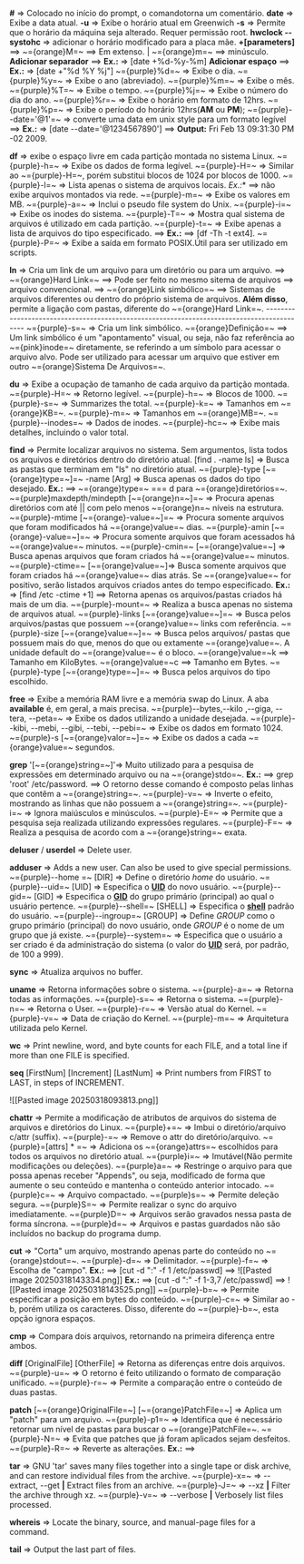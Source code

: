 **#** => Colocado no início do prompt, o comandotorna um comentário.
**date** => Exibe a data atual.
	**-u** => Exibe o horário atual em Greenwich
	**-s** => Permite que o horário da máquina seja alterado. Requer permissão root.
	**hwclock --systohc** => adicionar o horário modificado para a placa mãe.
	**+[parameters]** ==> 
		~={orange}M=~ ==> Em extenso. | ~={orange}m=~ ==> minúsculo.
		**Adicionar separador** ==> **Ex.:** => [date +%d-%y-%m] 
		**Adicionar espaço** ==> **Ex.:** => [date +"%d %Y %j"]
		~={purple}%d=~ => Exibe o dia.
		~={purple}%y=~ => Exibe o ano (abreviado).
		~={purple}%m=~ => Exibe o mês.
		~={purple}%T=~ => Exibe o tempo.
		~={purple}%j=~ => Exibe o número do dia do ano.
		~={purple}%r=~ => Exibe o horário em formato de 12hrs.
		~={purple}%p=~ => Exibe o período do horário 12hrs(**AM** ou **PM**);
		~={purple}--date='@1'=~ => converte uma data em unix style para um formato legível ==>
			**Ex.:** => [date --date='@1234567890'] ==> **Output:** Fri Feb 13 09:31:30 PM -02 2009.

**df** => exibe o espaço livre em cada partição montada no sistema Linux.
	~={purple}-h=~ => Exibe os dados de forma legível.
	~={purple}-H=~ => Similar ao ~={purple}-H=~, porém substitui blocos de 1024 por blocos de 1000. 
	~={purple}-l=~ => Lista apenas o sistema de arquivos locais. 
		*Ex.:**  ==> não exibe arquivos montados via rede. 
	~={purple}-m=~ => Exibe os valores em MB.
	~={purple}-a=~ => Inclui o pseudo file system do Unix.
	~={purple}-i=~ => Exibe os inodes do sistema.
	~={purple}-T=~ => Mostra qual sistema de arquivos é utilizado em cada partição.
	~={purple}-t=~	 => Exibe apenas a lista de arquivos do tipo especificado. ==> 
		**Ex.:** ==> [df -Th -t ext4].
	~={purple}-P=~ => Exibe a saída em formato POSIX.Útil para ser utilizado em scripts.

**ln** => Cria um link de um arquivo para um diretório ou para um arquivo. 
	==> ~={orange}Hard Link=~ ==> Pode ser feito no mesmo sitema de arquivos ==> arquivo convencional.
	==> ~={orange}Link simbólico=~ ==> Sistemas de arquivos diferentes ou dentro do próprio sistema de arquivos. **Além disso**, permite a ligação com pastas, diferente do ~={orange}Hard Link=~.
	------------------------------------------------------------------------------------------
	~={purple}-s=~ => Cria um link simbólico. 
		~={orange}Definição=~ ==> Um link simbólico é um "apontamento" visual, ou seja, não faz referência ao ~={pink}inode=~ diretamente, se referindo a um símbolo para acessar o arquivo alvo. Pode ser utilizado para acessar um arquivo que estiver em outro ~={orange}Sistema De Arquivos=~.

**du** => Exibe a ocupação de tamanho de cada arquivo da partição montada.
	~={purple}-H=~ => Retorno legível.
	~={purple}-h=~ => Blocos de 1000.
	~={purple}-s=~ => Summarizes the total.
	~={purple}-k=~ => Tamanhos em ~={orange}KB=~.
	~={purple}-m=~ => Tamanhos em ~={orange}MB=~.
	~={purple}--inodes=~ => Dados de inodes.
	~={purple}-hc=~ => Exibe mais detalhes, incluindo o valor total.

**find**	 => Permite localizar arquivos no sistema. Sem argumentos, lista todos os arquivos e diretórios dentro do diretório atual.
	[find . -name ls] => Busca as pastas que terminam em "ls" no diretório atual.
	~={purple}-type [~={orange}type=~]=~ -name [Arg] => Busca apenas os dados do tipo desejado. **Ex.:** ==> ~={orange}type=~ === d para ~={orange}diretórios=~.
	~={purple}maxdepth/mindepth [~={orange}n=~]=~ => Procura apenas diretórios com até || com pelo menos ~={orange}n=~ níveis na estrutura.
	~={purple}-mtime [~={orange}-value=~]=~ => Procura somente arquivos que foram modificados há ~={orange}value=~ dias.
	~={purple}-amin [~={orange}-value=~]=~ => Procura somente arquivos que foram acessados há ~={orange}value=~ minutos.
	~={purple}-cmin=~ [~={orange}value=~] => Busca apenas arquivos que foram criados há ~={orange}value=~ minutos.
	~={purple}-ctime=~ [~={orange}value=~]=> Busca somente arquivos que foram criados há ~={orange}value=~ dias atrás. Se ~={orange}value=~ for positivo, serão listados arquivos criados antes do tempo especificado. 
		**Ex.:**  => [find /etc -ctime +1] ==> Retorna apenas os arquivos/pastas criados há mais de um dia.
	~={purple}-mount=~ => Realiza a busca apenas no sistema de arquivos atual.
	~={purple}-links [~={orange}value=~]=~ => Busca pelos arquivos/pastas que possuem ~={orange}value=~ links com referência.
	~={purple}-size [~={orange}value=~]=~ =>  Busca pelos arquivos/ pastas que possuem mais do que, menos do que ou extamente ~={orange}value=~. A unidade default do ~={orange}value=~ é o bloco.
		~={orange}value=~k ==> Tamanho em KiloBytes.
		~={orange}value=~c ==> Tamanho em Bytes.
	~={purple}-type [~={orange}type=~]=~ => Busca pelos arquivos do tipo escolhido.

**free** => Exibe a memória RAM livre e a memória swap do Linux. A aba **available** é, em geral, a mais precisa.
	~={purple}--bytes,--kilo ,--giga, --tera, --peta=~ => Exibe os dados utilizando a unidade desejada.
	~={purple}--kibi, --mebi, --gibi, --tebi, --pebi=~ => Exibe os dados em formato 1024.
	~={purple}-s [~={orange}valor=~]=~ => Exibe os dados a cada ~={orange}value=~ segundos.

**grep** '[~={orange}string=~]'=> Muito utilizado para a pesquisa de expressões em determinado arquivo ou na ~={orange}stdo=~.
	**Ex.:** ==> grep 'root' /etc/password. ==> O retorno desse comando é composto pelas linhas que contêm a ~={orange}string=~.
	~={purple}-v=~ => Inverte o efeito, mostrando as linhas que não possuem a ~={orange}string=~.
	~={purple}-i=~ => Ignora maiúsculos e minúsculos.
	~={purple}-E=~ => Permite que a pesquisa seja realizada utilizando expressões regulares.
	~={purple}-F=~ => Realiza a pesquisa de acordo com a ~={orange}string=~ exata.

**deluser** / **userdel** => Delete user.

**adduser** => Adds a new user. Can also be used to give special permissions.
	~={purple}--home =~ [DIR] => Define o diretório _home_ do usuário.
	~={purple}--uid=~ [UID] => Especifica o [**UID**](https://guialinux.uniriotec.br/uid/) do novo usuário.
	~={purple}--gid=~ [GID] => Especifica o [**G****I****D**](https://guialinux.uniriotec.br/gid/) do grupo primário (principal) ao qual o usuário pertence.
	~={purple}--shell=~ [SHELL] => Especifica o [**shell**](https://guialinux.uniriotec.br/shell/) padrão do usuário.
	~={purple}--ingroup=~ [GROUP] => Define _GROUP_ como o grupo primário (principal) do novo usuário, onde _GROUP_ é o nome de um grupo que já existe.
	~={purple}--system=~ => Especifica que o usuário a ser criado é da administração do sistema (o valor do [**UID**](https://guialinux.uniriotec.br/uid/) será, por padrão, de 100 a 999).

**sync** => Atualiza arquivos no buffer.

**uname** => Retorna informações sobre o sistema.
	~={purple}-a=~ => Retorna todas as informações. 
	~={purple}-s=~ => Retorna o sistema.
	~={purple}-n=~ => Retorna o User.
	~={purple}-r=~ => Versão atual do Kernel.
	~={purple}-v=~ => Data de criação do Kernel.
	~={purple}-m=~ => Arquitetura utilizada pelo Kernel.

**wc** => Print newline, word, and byte counts for each FILE, and a total line if
more than one FILE is specified.

**seq** [FirstNum] [Increment] [LastNum] => Print numbers from FIRST to LAST, in steps of INCREMENT.

![[Pasted image 20250318093813.png]]

**chattr** => Permite a modificação de atributos de arquivos do sistema de arquivos e diretórios do Linux.
	~={purple}+=~ => Imbui o diretório/arquivo c/attr (suffix). 
	~={purple}-=~ => Remove o attr do diretório/arquivo.
	~={purple}=[attrs] * =~ => Adiciona os ~={orange}attrs=~ escolhidos para todos os arquivos no diretório atual.
	~={purple}i=~ => Imutável(Não permite modificações ou deleções).
	 ~={purple}a=~ => Restringe o arquivo para que possa apenas receber "Appends", ou seja, modificado de forma que aumente o seu conteúdo e mantenha o conteúdo anterior intocado.
	 ~={purple}c=~ => Arquivo compactado.
	 ~={purple}s=~ => Permite deleção segura.
	 ~={purple}S=~ => Permite realizar o sync do arquivo imediatamente.
	 ~={purple}D=~ => Arquivos serão gravados nessa pasta de forma síncrona.
	 ~={purple}d=~ => Arquivos e pastas guardados não são incluídos no backup do programa dump.

**cut** => "Corta" um arquivo, mostrando apenas parte do conteúdo no ~={orange}stdout=~.
	~={purple}-d=~ => Delimitador.
	~={purple}-f=~ => Escolha de "campo".
		**Ex.:** ==> [cut -d ":" -f  1 /etc/passwd] ==>
		![[Pasted image 20250318143334.png]]
		**Ex.:** ==> [cut -d ":" -f 1-3,7 /etc/passwd] ==>
		![[Pasted image 20250318143525.png]]
	~={purple}-b=~ => Permite especificar a posição em bytes do conteúdo.
	~={purple}-c=~ => Similar ao -b, porém utiliza os caracteres. Disso, diferente do ~={purple}-b=~, esta opção ignora espaços.

**cmp** => Compara dois arquivos, retornando na primeira diferença entre ambos.

**diff** [OriginalFile]  [OtherFile] => Retorna as diferenças entre dois arquivos.
	~={purple}-u=~ => O retorno é feito utilizando o formato de comparação unificado.
	~={purple}-r=~ => Permite a comparação entre o conteúdo de duas pastas.

**patch** [~={orange}OriginalFile=~]  [~={orange}PatchFile=~] => Aplica um "patch" para um arquivo.
	~={purple}-p1=~ => Identifica que é necessário retornar um nível de pastas para buscar o ~={orange}PatchFile=~.
	~={purple}-N=~ => Evita que patches que já foram aplicados sejam desfeitos.
	~={purple}-R=~ => Reverte as alterações.
		**Ex.:** ==> 

**tar** => GNU 'tar' saves many files together into a single tape or disk archive, and can
restore individual files from the archive.
	~={purple}-x=~ => --extract, --get **|** Extract files from an archive.
	~={purple}-J=~ => --xz **|** Filter the archive through xz.
	~={purple}-v=~ => --verbose **|** Verbosely list files processed.

**whereis** => Locate the binary, source, and manual-page files for a command.

**tail** => Output the last part of files.